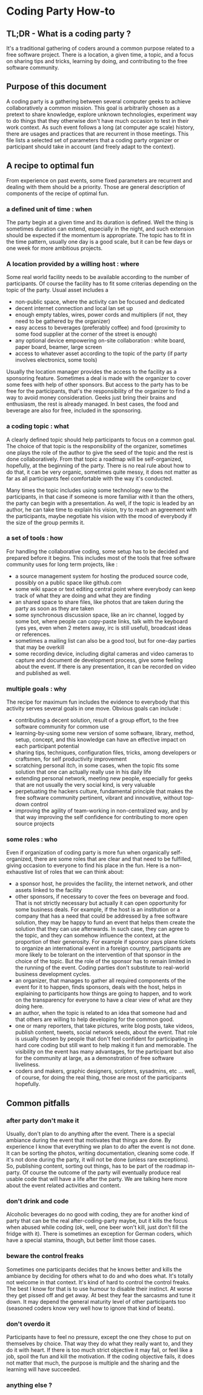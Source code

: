 Coding Party How-to
==================================

TL;DR - What is a coding party ?
----------------------------------
It's a traditional gathering of coders around a common purpose related to a free software project. There is a location, a given time, a topic, and a focus on sharing tips and tricks, learning by doing, and contributing to the free software community.

Purpose of this document
----------------------------------
A coding party is a gathering between several computer geeks to achieve collaboratively a common mission. This goal is arbitrarily chosen as a pretext to share knowledge, explore unknown technologies, experiment way to do things that they otherwise don't have much occasion to test in their work context. As such event follows a long (at computer age scale) history, there are usages and practices that are recurrent in those meetings. This file lists a selected set of parameters that a coding party organizer or participant should take in account (and freely adapt to the context).

A recipe to optimal fun
----------------------------------
From experience on past events, some fixed parameters are recurrent and dealing with them should be a priority. Those are general description of components of the recipe of optimal fun.

### a defined unit of time : when

The party begin at a given time and its duration is defined. Well the thing is sometimes duration can extend, especially in the night, and such extension should be expected if the momentum is appropriate. The topic has to fit in the time pattern, usually one day is a good scale, but it can be few days or one week for more ambitious projects.

### A location provided by a willing host : where

Some real world facility needs to be available according to the number of participants. Of course the facility has to fit some criterias depending on the topic of the party. Usual asset includes a

* non-public space, where the activity can be focused and dedicated
* decent internet connection and local lan set up
* enough empty tables, wires, power cords and multipliers (if not, they need to be gathered by the organizer)
* easy access to beverages (preferably coffee) and food (proximity to some food supplier at the corner of the street is enough)
* any optional device empowering on-site collaboration : white board, paper board, beamer, large screen
* access to whatever asset according to the topic of the party (if party involves electronics, some tools)

Usually the location manager provides the access to the facility as a sponsoring feature. Sometimes a deal is made with the organizer to cover some fees with help of other sponsors. But access to the party has to be free for the participants, that's the responsibility of the organizer to find a way to avoid money consideration. Geeks just bring their brains and enthusiasm, the rest is already managed. In best cases, the food and beverage are also for free, included in the sponsoring.

### a coding topic : what

A clearly defined topic should help participants to focus on a common goal. The choice of that topic is the responsibility of the organizer, sometimes one plays the role of the author to give the seed of the topic and the rest is done collaboratively. From that topic a roadmap will be self-organized, hopefully, at the beginning of the party. There is no real rule about how to do that, it can be very organic, sometimes quite messy, it does not matter as far as all participants feel comfortable with the way it's conducted.

Many times the topic includes using some technology new to the participants, in that case if someone is more familiar with it than the others, the party can begin with a presentation. As well, if the topic is leaded by an author, he can take time to explain his vision, try to reach an agreement with the participants, maybe negotiate his vision with the mood of everybody if the size of the group permits it.

### a set of tools : how

For handling the collaborative coding, some setup has to be decided and prepared before it begins. This includes most of the tools that free software community uses for long term projects, like :

* a source management system for hosting the produced source code, possibly on a public space like github.com
* some wiki space or text editing central point where everybody can keep track of what they are doing and what they are finding
* an shared space to share files, like photos that are taken during the party as soon as they are taken
* some synchronous discussion space, like an irc channel, logged by some bot, where people can copy-paste links, talk with the keyboard (yes yes, even when 2 meters away, irc is still useful), broadcast ideas or references.
* sometimes a mailing list can also be a good tool, but for one-day parties that may be overkill
* some recording device, including digital cameras and video cameras to capture and document de development process, give some feeling about the event. If there is any presentation, it can be recorded on video and published as well.

### multiple goals : why

The recipe for maximum fun includes the evidence to everybody that this activity serves several goals in one move. Obvious goals can include :

* contributing a decent solution, result of a group effort, to the free software community for common use
* learning-by-using some new version of some software, library, method, setup, concept, and this knowledge can have an effective impact on each participant potential
* sharing tips, techniques, configuration files, tricks, among developers or craftsmen, for self productivity improvement
* scratching personal itch, in some cases, when the topic fits some solution that one can actually really use in his daily life
* extending personal network, meeting new people, especially for geeks that are not usually the very social kind, is very valuable
* perpetuating the hackers culture, fundamental principle that makes the free software community pertinent, vibrant and innovative, without top-down control
* improving the agility of team-working in non-centralized way, and by that way improving the self confidence for contributing to more open source projects

### some roles : who

Even if organization of coding party is more fun when organically self-organized, there are some roles that are clear and that need to be fulfilled, giving occasion to everyone to find his place in the fun. Here is a non-exhaustive list of roles that we can think about:

* a sponsor host, he provides the facility, the internet network, and other assets linked to the facility
* other sponsors, if necessary to cover the fees on beverage and food. That is not strictly necessary but actually it can open opportunity for some business deals. For example, if the host is an institution or a company that has a need that could be addressed by a free software solution, they may be happy to fund an event that helps them create the solution that they can use afterwards. In such case, they can agree to the topic, and they can somehow influence the context, at the proportion of their generosity. For example if sponsor pays plane tickets to organize an international event in a foreign country, participants are more likely to be tolerant on the intervention of that sponsor in the choice of the topic. But the role of the sponsor has to remain limited in the running of the event. Coding parties don't substitute to real-world business development cycles.
* an organizer, that manages to gather all required components of the event for it to happen, finds sponsors, deals with the host, helps in explaining to participants how things are going to happen, and to work on the transparency for everyone to have a clear view of what are they doing here.
* an author, when the topic is related to an idea that someone had and that others are willing to help developing for the common good.
* one or many reporters, that take pictures, write blog posts, take videos, publish content, tweets, social network seeds, about the event. That role is usually chosen by people that don't feel confident for participating in hard core coding but still want to help making it fun and memorable. The visibility on the event has many advantages, for the participant but also for the community at large, as a demonstration of free software liveliness.
* coders and makers, graphic designers, scripters, sysadmins, etc ...  well, of course, for doing the real thing, those are most of the participants hopefully.


Common pitfalls
----------------------------

### after party don't make it

Usually, don't plan to do anything after the event. There is a special ambiance during the event that motivates that things are done. By experience I know that everything we plan to do after the event is not done. It can be sorting the photos, writing documentation, cleaning some code. If it's not done during the party, it will not be done (unless rare exceptions). So, publishing content, sorting out things, has to be part of the roadmap in-party. Of course the outcome of the party will eventually produce real usable code that will have a life after the party. We are talking here more about the event related activities and content.

### don't drink and code

Alcoholic beverages do no good with coding, they are for another kind of party that can be the real after-coding-party maybe, but it kills the focus when abused while coding (ok, well, one beer won't kill, just don't fill the fridge with it). There is sometimes an exception for German coders, which have a special stamina, though, but better limit those cases.

### beware the control freaks

Sometimes one participants decides that he knows better and kills the ambiance by deciding for others what to do and who does what. It's totally not welcome in that context. It's kind of hard to control the control freaks. The best I know for that is to use humour to disable their instinct. At worse they get pissed off and get away. At best they fear the sarcasms and tune it down. It may depend the general maturity level of other participants too (seasoned coders know very well how to ignore that kind of beats).

### don't overdo it

Participants have to feel no pressure, except the one they chose to put on themselves by choice. That way they do what they really want to, and they do it with heart. If there is too much strict objective it may fail, or feel like a job, spoil the fun and kill the motivation. If the coding objective fails, it does not matter that much, the purpose is multiple and the sharing and the learning will have succeeded.

### anything else ?




